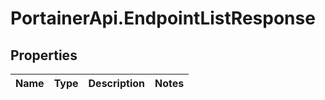 # PortainerApi.EndpointListResponse

## Properties
Name | Type | Description | Notes
------------ | ------------- | ------------- | -------------


